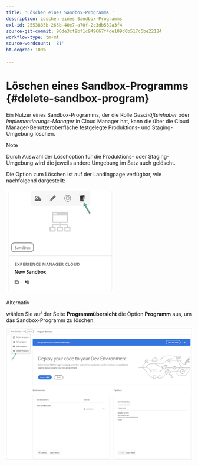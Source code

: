```yaml
---
title: 'Löschen eines Sandbox-Programms '
description: Löschen eines Sandbox-Programms
exl-id: 2553885b-265b-40e7-a70f-2c3db532a3f4
source-git-commit: 90de3cf9bf1c949667f4de109d0b517c6be22184
workflow-type: tm+mt
source-wordcount: '81'
ht-degree: 100%

---
```


# Löschen eines Sandbox-Programms {#delete-sandbox-program}

Ein Nutzer eines Sandbox-Programms, der die Rolle *Geschäftsinhaber* oder *Implementierungs-Manager* in Cloud Manager hat, kann die über die Cloud Manager-Benutzeroberfläche festgelegte Produktions- und Staging-Umgebung löschen.

>[!NOTE]
>Durch Auswahl der Löschoption für die Produktions- oder Staging-Umgebung wird die jeweils andere Umgebung im Satz auch gelöscht.

Die Option zum Löschen ist auf der Landingpage verfügbar, wie nachfolgend dargestellt:

![](assets/delete-sandbox1.png)

Alternativ

wählen Sie auf der Seite **Programmübersicht** die Option **Programm** aus, um das Sandbox-Programm zu löschen.

![](assets/delete-sandbox2.png)

